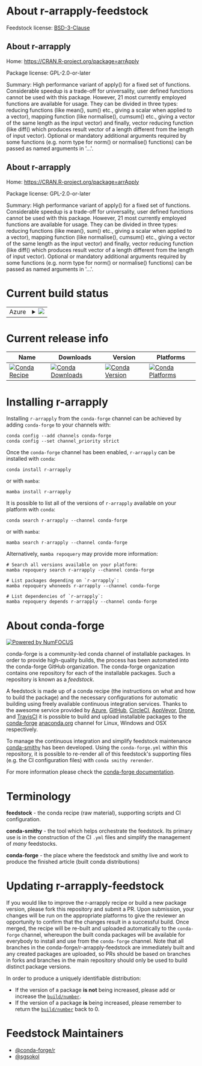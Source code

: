 About r-arrapply-feedstock
==========================

Feedstock license: [BSD-3-Clause](https://github.com/conda-forge/r-arrapply-feedstock/blob/main/LICENSE.txt)


About r-arrapply
----------------

Home: https://CRAN.R-project.org/package=arrApply

Package license: GPL-2.0-or-later

Summary: High performance variant of apply() for a fixed set of functions. Considerable speedup is a trade-off for universality, user defined functions cannot be used with this package. However, 21 most currently employed functions are available for usage. They can be divided in three types: reducing functions (like mean(), sum() etc., giving a scalar when applied to a vector), mapping function (like normalise(), cumsum() etc., giving a vector of the same length as the input vector) and finally, vector reducing function (like diff() which produces result vector of a length different from the length of input vector). Optional or mandatory additional arguments required by some functions (e.g. norm type for norm() or normalise() functions) can be passed as named arguments in '...'.

About r-arrapply
----------------

Home: https://CRAN.R-project.org/package=arrApply

Package license: GPL-2.0-or-later

Summary: High performance variant of apply() for a fixed set of functions. Considerable speedup is a trade-off for universality, user defined functions cannot be used with this package. However, 21 most currently employed functions are available for usage. They can be divided in three types: reducing functions (like mean(), sum() etc., giving a scalar when applied to a vector), mapping function (like normalise(), cumsum() etc., giving a vector of the same length as the input vector) and finally, vector reducing function (like diff() which produces result vector of a length different from the length of input vector). Optional or mandatory additional arguments required by some functions (e.g. norm type for norm() or normalise() functions) can be passed as named arguments in '...'.

Current build status
====================


<table>
    
  <tr>
    <td>Azure</td>
    <td>
      <details>
        <summary>
          <a href="https://dev.azure.com/conda-forge/feedstock-builds/_build/latest?definitionId=8742&branchName=main">
            <img src="https://dev.azure.com/conda-forge/feedstock-builds/_apis/build/status/r-arrapply-feedstock?branchName=main">
          </a>
        </summary>
        <table>
          <thead><tr><th>Variant</th><th>Status</th></tr></thead>
          <tbody><tr>
              <td>linux_64_r_base4.3</td>
              <td>
                <a href="https://dev.azure.com/conda-forge/feedstock-builds/_build/latest?definitionId=8742&branchName=main">
                  <img src="https://dev.azure.com/conda-forge/feedstock-builds/_apis/build/status/r-arrapply-feedstock?branchName=main&jobName=linux&configuration=linux%20linux_64_r_base4.3" alt="variant">
                </a>
              </td>
            </tr><tr>
              <td>linux_64_r_base4.4</td>
              <td>
                <a href="https://dev.azure.com/conda-forge/feedstock-builds/_build/latest?definitionId=8742&branchName=main">
                  <img src="https://dev.azure.com/conda-forge/feedstock-builds/_apis/build/status/r-arrapply-feedstock?branchName=main&jobName=linux&configuration=linux%20linux_64_r_base4.4" alt="variant">
                </a>
              </td>
            </tr><tr>
              <td>osx_64_r_base4.3</td>
              <td>
                <a href="https://dev.azure.com/conda-forge/feedstock-builds/_build/latest?definitionId=8742&branchName=main">
                  <img src="https://dev.azure.com/conda-forge/feedstock-builds/_apis/build/status/r-arrapply-feedstock?branchName=main&jobName=osx&configuration=osx%20osx_64_r_base4.3" alt="variant">
                </a>
              </td>
            </tr><tr>
              <td>osx_64_r_base4.4</td>
              <td>
                <a href="https://dev.azure.com/conda-forge/feedstock-builds/_build/latest?definitionId=8742&branchName=main">
                  <img src="https://dev.azure.com/conda-forge/feedstock-builds/_apis/build/status/r-arrapply-feedstock?branchName=main&jobName=osx&configuration=osx%20osx_64_r_base4.4" alt="variant">
                </a>
              </td>
            </tr><tr>
              <td>win_64_r_base4.3</td>
              <td>
                <a href="https://dev.azure.com/conda-forge/feedstock-builds/_build/latest?definitionId=8742&branchName=main">
                  <img src="https://dev.azure.com/conda-forge/feedstock-builds/_apis/build/status/r-arrapply-feedstock?branchName=main&jobName=win&configuration=win%20win_64_r_base4.3" alt="variant">
                </a>
              </td>
            </tr><tr>
              <td>win_64_r_base4.4</td>
              <td>
                <a href="https://dev.azure.com/conda-forge/feedstock-builds/_build/latest?definitionId=8742&branchName=main">
                  <img src="https://dev.azure.com/conda-forge/feedstock-builds/_apis/build/status/r-arrapply-feedstock?branchName=main&jobName=win&configuration=win%20win_64_r_base4.4" alt="variant">
                </a>
              </td>
            </tr>
          </tbody>
        </table>
      </details>
    </td>
  </tr>
</table>

Current release info
====================

| Name | Downloads | Version | Platforms |
| --- | --- | --- | --- |
| [![Conda Recipe](https://img.shields.io/badge/recipe-r--arrapply-green.svg)](https://anaconda.org/conda-forge/r-arrapply) | [![Conda Downloads](https://img.shields.io/conda/dn/conda-forge/r-arrapply.svg)](https://anaconda.org/conda-forge/r-arrapply) | [![Conda Version](https://img.shields.io/conda/vn/conda-forge/r-arrapply.svg)](https://anaconda.org/conda-forge/r-arrapply) | [![Conda Platforms](https://img.shields.io/conda/pn/conda-forge/r-arrapply.svg)](https://anaconda.org/conda-forge/r-arrapply) |

Installing r-arrapply
=====================

Installing `r-arrapply` from the `conda-forge` channel can be achieved by adding `conda-forge` to your channels with:

```
conda config --add channels conda-forge
conda config --set channel_priority strict
```

Once the `conda-forge` channel has been enabled, `r-arrapply` can be installed with `conda`:

```
conda install r-arrapply
```

or with `mamba`:

```
mamba install r-arrapply
```

It is possible to list all of the versions of `r-arrapply` available on your platform with `conda`:

```
conda search r-arrapply --channel conda-forge
```

or with `mamba`:

```
mamba search r-arrapply --channel conda-forge
```

Alternatively, `mamba repoquery` may provide more information:

```
# Search all versions available on your platform:
mamba repoquery search r-arrapply --channel conda-forge

# List packages depending on `r-arrapply`:
mamba repoquery whoneeds r-arrapply --channel conda-forge

# List dependencies of `r-arrapply`:
mamba repoquery depends r-arrapply --channel conda-forge
```


About conda-forge
=================

[![Powered by
NumFOCUS](https://img.shields.io/badge/powered%20by-NumFOCUS-orange.svg?style=flat&colorA=E1523D&colorB=007D8A)](https://numfocus.org)

conda-forge is a community-led conda channel of installable packages.
In order to provide high-quality builds, the process has been automated into the
conda-forge GitHub organization. The conda-forge organization contains one repository
for each of the installable packages. Such a repository is known as a *feedstock*.

A feedstock is made up of a conda recipe (the instructions on what and how to build
the package) and the necessary configurations for automatic building using freely
available continuous integration services. Thanks to the awesome service provided by
[Azure](https://azure.microsoft.com/en-us/services/devops/), [GitHub](https://github.com/),
[CircleCI](https://circleci.com/), [AppVeyor](https://www.appveyor.com/),
[Drone](https://cloud.drone.io/welcome), and [TravisCI](https://travis-ci.com/)
it is possible to build and upload installable packages to the
[conda-forge](https://anaconda.org/conda-forge) [anaconda.org](https://anaconda.org/)
channel for Linux, Windows and OSX respectively.

To manage the continuous integration and simplify feedstock maintenance
[conda-smithy](https://github.com/conda-forge/conda-smithy) has been developed.
Using the ``conda-forge.yml`` within this repository, it is possible to re-render all of
this feedstock's supporting files (e.g. the CI configuration files) with ``conda smithy rerender``.

For more information please check the [conda-forge documentation](https://conda-forge.org/docs/).

Terminology
===========

**feedstock** - the conda recipe (raw material), supporting scripts and CI configuration.

**conda-smithy** - the tool which helps orchestrate the feedstock.
                   Its primary use is in the construction of the CI ``.yml`` files
                   and simplify the management of *many* feedstocks.

**conda-forge** - the place where the feedstock and smithy live and work to
                  produce the finished article (built conda distributions)


Updating r-arrapply-feedstock
=============================

If you would like to improve the r-arrapply recipe or build a new
package version, please fork this repository and submit a PR. Upon submission,
your changes will be run on the appropriate platforms to give the reviewer an
opportunity to confirm that the changes result in a successful build. Once
merged, the recipe will be re-built and uploaded automatically to the
`conda-forge` channel, whereupon the built conda packages will be available for
everybody to install and use from the `conda-forge` channel.
Note that all branches in the conda-forge/r-arrapply-feedstock are
immediately built and any created packages are uploaded, so PRs should be based
on branches in forks and branches in the main repository should only be used to
build distinct package versions.

In order to produce a uniquely identifiable distribution:
 * If the version of a package **is not** being increased, please add or increase
   the [``build/number``](https://docs.conda.io/projects/conda-build/en/latest/resources/define-metadata.html#build-number-and-string).
 * If the version of a package **is** being increased, please remember to return
   the [``build/number``](https://docs.conda.io/projects/conda-build/en/latest/resources/define-metadata.html#build-number-and-string)
   back to 0.

Feedstock Maintainers
=====================

* [@conda-forge/r](https://github.com/conda-forge/r/)
* [@sgsokol](https://github.com/sgsokol/)


